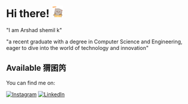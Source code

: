# Hi there! <img src="mochi-mochi-hello-grey-cat-mochi-mochi.gif" width="30px">

"I am Arshad shemil k"

"a recent graduate with a degree in Computer Science and Engineering, eager to dive into the world of technology and innovation"

## Available 猬囷笍
You can find me on:

[![Instagram](https://img.shields.io/static/v1?style=for-the-badge&message=Instagram&color=d24e62&logo=Instagram&logoColor=FFFFFF&label=)](https://www.instagram.com/arshuu__u)
[![LinkedIn](https://img.shields.io/static/v1?style=for-the-badge&message=LinkedIn&color=0A66C2&logo=LinkedIn&logoColor=FFFFFF&label=)](https://www.linkedin.com/in/arshad-shemil-k-964424243)

